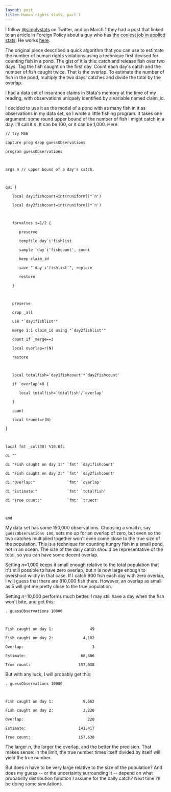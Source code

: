 ```yaml
---
layout: post
title: Human rights stats, part 1
---
```


I follow <a href="http://simplystatistics.tumblr.com/" title="Simply Statistics">@simplystats</a> on Twitter, and on March 1 they had a post that linked to an article in Foreign Policy about a guy who has <a href="http://www.foreignpolicy.com/articles/2012/02/27/the_body_counter?page=full">the coolest job in applied stats</a>. He works <a href="http://www.benetech.org/">here</a>.

The original piece described a quick algorithm that you can use to estimate the number of human rights violations using a technique first devised for counting fish in a pond. The gist of it is this: catch and release fish over two days. Tag the fish caught on the first day. Count each day's catch and the number of fish caught twice. That is the overlap. To estimate the number of fish in the pond, multiply the two days' catches and divide the total by the overlap.

I had a data set of insurance claims in Stata's memory at the time of my reading, with observations uniquely identified by a variable named claim_id.

I decided to use it as the model of a pond with as many fish in it as observations in my data set, so I wrote a little fishing program. It takes one argument: some round upper bound of the number of fish I might catch in a day. I'll call it <em>n</em>. It can be 100, or it can be 1,000. Here:

```
// try MSE

capture prog drop guessObservations

program guessObservations



args n // upper bound of a day's catch.



qui {

   local day1fishcount=int(runiform()*`n')

   local day2fishcount=int(runiform()*`n')

   

   forvalues i=1/2 {

      preserve

      tempfile day`i'fishlist

      sample `day`i'fishcount', count

      keep claim_id

      save "`day`i'fishlist'", replace

      restore

   }

   

   preserve

   drop _all

   use "`day1fishlist'"

   merge 1:1 claim_id using "`day2fishlist'"

   count if _merge==3

   local overlap=r(N)

   restore

   

   local totalfish=`day1fishcount'*`day2fishcount'

   if `overlap'>0 {

      local totalfish=`totalfish'/`overlap'

   }

   count

   local truect=r(N)

}



local fmt _col(30) %10.0fc

di ""

di "Fish caught on day 1:" `fmt' `day1fishcount'

di "Fish caught on day 2:" `fmt' `day2fishcount'   

di "Overlap:"              `fmt' `overlap'

di "Estimate:"             `fmt' `totalfish'

di "True count:"           `fmt' `truect'



end
```

My data set has some 150,000 observations. Choosing a small <em>n</em>, say <code>guessObservations 100</code>, sets me up for an overlap of zero, but even so the two catches multiplied together won't even come close to the true size of the population. This is a technique for counting hungry fish in a small pond, not in an ocean. The size of the daily catch should be representative of the total, so you can have some decent overlap.

Setting <em>n</em>=1,000 keeps it small enough relative to the total population that it's still possible to have zero overlap, but <em>n</em> is now large enough to overshoot wildly in that case. If I catch 900 fish each day with zero overlap, I will guess that there are 810,000 fish there. However, an overlap as small as 5 will get me pretty close to the true population.

Setting <em>n</em>=10,000 performs much better. I may still have a day when the fish won't bite, and get this:

```
. guessObservations 10000



Fish caught on day 1:                49

Fish caught on day 2:             4,182

Overlap:                              3

Estimate:                        68,306

True count:                     157,638
```

But with any luck, I will probably get this:

```
. guessObservations 10000



Fish caught on day 1:             9,662

Fish caught on day 2:             3,220

Overlap:                            220

Estimate:                       141,417

True count:                     157,638
```

The larger <em>n</em>, the larger the overlap, and the better the precision. That makes sense: in the limit, the true number times itself divided by itself will yield the true number.

But does <em>n</em> have to be very large relative to the size of the population? And does my guess -- or the uncertainty surrounding it -- depend on what probability distribution function I assume for the daily catch? Next time I'll be doing some simulations.
